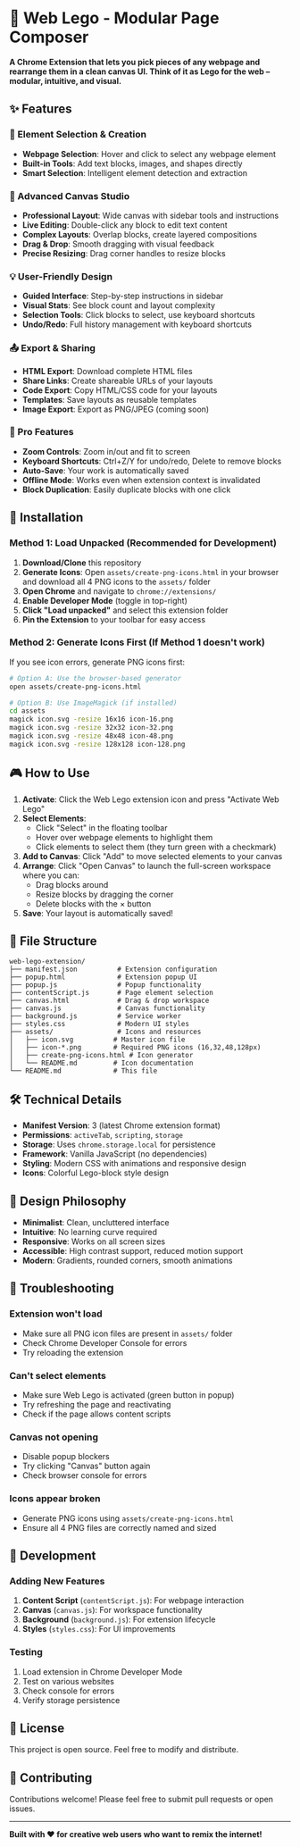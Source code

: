 # 🧱 Web Lego - Modular Page Composer

**A Chrome Extension that lets you pick pieces of any webpage and rearrange them in a clean canvas UI. Think of it as Lego for the web – modular, intuitive, and visual.**

## ✨ Features

### 🎯 Element Selection & Creation
- **Webpage Selection**: Hover and click to select any webpage element
- **Built-in Tools**: Add text blocks, images, and shapes directly
- **Smart Selection**: Intelligent element detection and extraction

### 🎨 Advanced Canvas Studio
- **Professional Layout**: Wide canvas with sidebar tools and instructions
- **Live Editing**: Double-click any block to edit text content
- **Complex Layouts**: Overlap blocks, create layered compositions
- **Drag & Drop**: Smooth dragging with visual feedback
- **Precise Resizing**: Drag corner handles to resize blocks

### 💡 User-Friendly Design
- **Guided Interface**: Step-by-step instructions in sidebar
- **Visual Stats**: See block count and layout complexity
- **Selection Tools**: Click blocks to select, use keyboard shortcuts
- **Undo/Redo**: Full history management with keyboard shortcuts

### 📤 Export & Sharing
- **HTML Export**: Download complete HTML files
- **Share Links**: Create shareable URLs of your layouts
- **Code Export**: Copy HTML/CSS code for your layouts
- **Templates**: Save layouts as reusable templates
- **Image Export**: Export as PNG/JPEG (coming soon)

### 🚀 Pro Features
- **Zoom Controls**: Zoom in/out and fit to screen
- **Keyboard Shortcuts**: Ctrl+Z/Y for undo/redo, Delete to remove blocks
- **Auto-Save**: Your work is automatically saved
- **Offline Mode**: Works even when extension context is invalidated
- **Block Duplication**: Easily duplicate blocks with one click

## 🚀 Installation

### Method 1: Load Unpacked (Recommended for Development)

1. **Download/Clone** this repository
2. **Generate Icons**: Open `assets/create-png-icons.html` in your browser and download all 4 PNG icons to the `assets/` folder
3. **Open Chrome** and navigate to `chrome://extensions/`
4. **Enable Developer Mode** (toggle in top-right)
5. **Click "Load unpacked"** and select this extension folder
6. **Pin the Extension** to your toolbar for easy access

### Method 2: Generate Icons First (If Method 1 doesn't work)

If you see icon errors, generate PNG icons first:

```bash
# Option A: Use the browser-based generator
open assets/create-png-icons.html

# Option B: Use ImageMagick (if installed)
cd assets
magick icon.svg -resize 16x16 icon-16.png
magick icon.svg -resize 32x32 icon-32.png  
magick icon.svg -resize 48x48 icon-48.png
magick icon.svg -resize 128x128 icon-128.png
```

## 🎮 How to Use

1. **Activate**: Click the Web Lego extension icon and press "Activate Web Lego"
2. **Select Elements**: 
   - Click "Select" in the floating toolbar
   - Hover over webpage elements to highlight them
   - Click elements to select them (they turn green with a checkmark)
3. **Add to Canvas**: Click "Add" to move selected elements to your canvas
4. **Arrange**: Click "Open Canvas" to launch the full-screen workspace where you can:
   - Drag blocks around
   - Resize blocks by dragging the corner
   - Delete blocks with the × button
5. **Save**: Your layout is automatically saved!

## 📁 File Structure

```
web-lego-extension/
├── manifest.json          # Extension configuration
├── popup.html             # Extension popup UI
├── popup.js               # Popup functionality
├── contentScript.js       # Page element selection
├── canvas.html            # Drag & drop workspace
├── canvas.js              # Canvas functionality
├── background.js          # Service worker
├── styles.css             # Modern UI styles
├── assets/                # Icons and resources
│   ├── icon.svg          # Master icon file
│   ├── icon-*.png        # Required PNG icons (16,32,48,128px)
│   ├── create-png-icons.html # Icon generator
│   └── README.md         # Icon documentation
└── README.md             # This file
```

## 🛠️ Technical Details

- **Manifest Version**: 3 (latest Chrome extension format)
- **Permissions**: `activeTab`, `scripting`, `storage`
- **Storage**: Uses `chrome.storage.local` for persistence
- **Framework**: Vanilla JavaScript (no dependencies)
- **Styling**: Modern CSS with animations and responsive design
- **Icons**: Colorful Lego-block style design

## 🎨 Design Philosophy

- **Minimalist**: Clean, uncluttered interface
- **Intuitive**: No learning curve required
- **Responsive**: Works on all screen sizes
- **Accessible**: High contrast support, reduced motion support
- **Modern**: Gradients, rounded corners, smooth animations

## 🐛 Troubleshooting

### Extension won't load
- Make sure all PNG icon files are present in `assets/` folder
- Check Chrome Developer Console for errors
- Try reloading the extension

### Can't select elements
- Make sure Web Lego is activated (green button in popup)
- Try refreshing the page and reactivating
- Check if the page allows content scripts

### Canvas not opening
- Disable popup blockers
- Try clicking "Canvas" button again
- Check browser console for errors

### Icons appear broken
- Generate PNG icons using `assets/create-png-icons.html`
- Ensure all 4 PNG files are correctly named and sized

## 🚀 Development

### Adding New Features

1. **Content Script** (`contentScript.js`): For webpage interaction
2. **Canvas** (`canvas.js`): For workspace functionality  
3. **Background** (`background.js`): For extension lifecycle
4. **Styles** (`styles.css`): For UI improvements

### Testing

1. Load extension in Chrome Developer Mode
2. Test on various websites
3. Check console for errors
4. Verify storage persistence

## 📄 License

This project is open source. Feel free to modify and distribute.

## 🤝 Contributing

Contributions welcome! Please feel free to submit pull requests or open issues.

---

**Built with ❤️ for creative web users who want to remix the internet!**